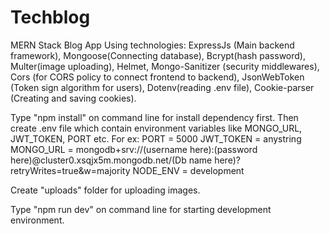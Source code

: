# Techblog
MERN Stack Blog App
Using technologies: ExpressJs (Main backend framework), Mongoose(Connecting database), Bcrypt(hash password), Multer(image uploading), Helmet, Mongo-Sanitizer (security middlewares), 
Cors (for CORS policy to connect frontend to backend), JsonWebToken (Token sign algorithm for users), Dotenv(reading .env file), Cookie-parser (Creating and saving cookies).  

Type "npm install" on command line for install dependency first.
Then create .env file which contain environment variables like MONGO_URL, JWT_TOKEN, PORT etc.
For ex:
PORT = 5000
JWT_TOKEN = anystring
MONGO_URL = mongodb+srv://(username here):(password here)@cluster0.xsqjx5m.mongodb.net/(Db name here)?retryWrites=true&w=majority
NODE_ENV = development

Create "uploads" folder for uploading images.

Type "npm run dev" on command line for starting development environment.
